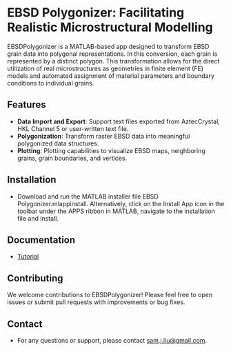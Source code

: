 # EBSD Polygonizer: Facilitating Realistic Microstructural Modelling

EBSDPolygonizer is a MATLAB-based app designed to transform EBSD grain data into polygonal representations. In this conversion, each grain is represented by a distinct polygon. This transformation allows for the direct utilization of real microstructures as geometries in finite element (FE) models and  automated assignment of material parameters and boundary conditions to individual grains.
## Features

- **Data Import and Export**: Support text files exported from AztecCrystal, HKL Channel 5 or user-written text file.
- **Polygonization**: Transform raster EBSD data into meaningful polygonized data structures.
- **Plotting**: Plotting capabilities to visualize EBSD maps, neighboring grains, grain boundaries, and vertices.

## Installation

- Download and run the MATLAB installer file EBSD Polygonizer.mlappinstall. Alternatively, click on the Install App icon in the toolbar under the APPS ribbon in MATLAB, navigate to the installation file and install. 

## Documentation

- [Tutorial](<https://git.cardiff.ac.uk/scejl17/ebsd-polygonizer/-/blob/master/Documentation/EBSDPolygonizer%20User%20Manual.pdf?ref_type=heads>)

## Contributing

We welcome contributions to EBSDPolygonizer! Please feel free to open issues or submit pull requests with improvements or bug fixes.


## Contact

- For any questions or support, please contact <sam.j.liu@gmail.com>.



